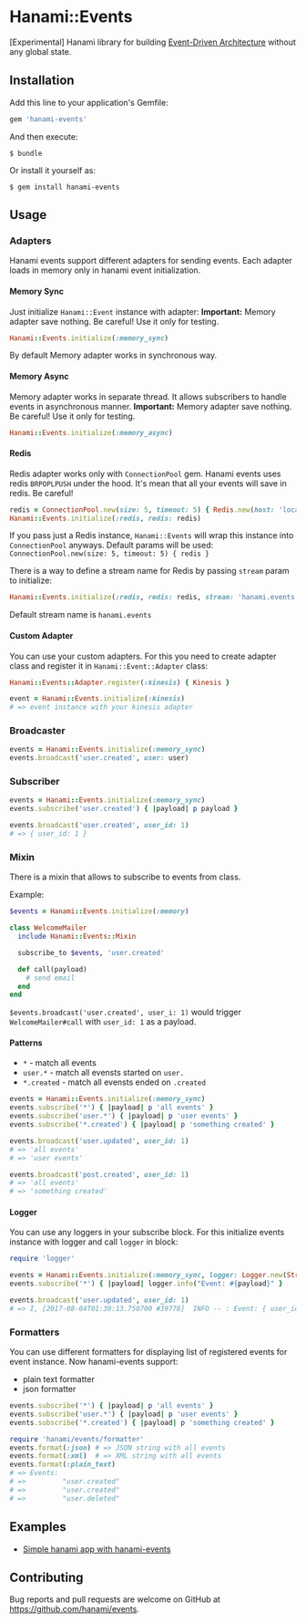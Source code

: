 # Hanami::Events

[Experimental] Hanami library for building [Event-Driven Architecture](https://www.youtube.com/watch?v=STKCRSUsyP0) without any global state.

## Installation

Add this line to your application's Gemfile:

```ruby
gem 'hanami-events'
```

And then execute:

    $ bundle

Or install it yourself as:

    $ gem install hanami-events

## Usage
### Adapters
Hanami events support different adapters for sending events. Each adapter loads in memory only in hanami event initialization.

####  Memory Sync

Just initialize `Hanami::Event` instance with adapter:
**Important:** Memory adapter save nothing. Be careful! Use it only for testing.

```ruby
Hanami::Events.initialize(:memory_sync)
```

By default Memory adapter works in synchronous way.


#### Memory Async

Memory adapter works in separate thread. It allows subscribers to handle events in asynchronous manner.
**Important:** Memory adapter save nothing. Be careful! Use it only for testing.

```ruby
Hanami::Events.initialize(:memory_async)
```

#### Redis
Redis adapter works only with `ConnectionPool` gem. Hanami events uses redis `BRPOPLPUSH` under the hood. It's mean that all your events will save in redis. Be careful!

```ruby
redis = ConnectionPool.new(size: 5, timeout: 5) { Redis.new(host: 'localhost', port: 6379) }
Hanami::Events.initialize(:redis, redis: redis)
```

If you pass just a Redis instance, `Hanami::Events` will wrap this instance into `ConnectionPool` anyways.
Default params will be used: `ConnectionPool.new(size: 5, timeout: 5) { redis }`

There is a way to define a stream name for Redis by passing `stream` param to initialize:

```ruby
Hanami::Events.initialize(:redis, redis: redis, stream: 'hanami.events')
```

Default stream name is `hanami.events`

#### Custom Adapter
You can use your custom adapters. For this you need to create adapter class and register it in `Hanami::Event::Adapter` class:

```ruby
Hanami::Events::Adapter.register(:kinesis) { Kinesis }

event = Hanami::Events.initialize(:kinesis)
# => event instance with your kinesis adapter
```

### Broadcaster
```ruby
events = Hanami::Events.initialize(:memory_sync)
events.broadcast('user.created', user: user)
```

### Subscriber
```ruby
events = Hanami::Events.initialize(:memory_sync)
events.subscribe('user.created') { |payload| p payload }

events.broadcast('user.created', user_id: 1)
# => { user_id: 1 }
```

### Mixin
There is a mixin that allows to subscribe to events from class.

Example:
```ruby
$events = Hanami::Events.initialize(:memory)

class WelcomeMailer
  include Hanami::Events::Mixin

  subscribe_to $events, 'user.created'

  def call(payload)
    # send email
  end
end
```

`$events.broadcast('user.created', user_i: 1)` would trigger `WelcomeMailer#call` with `user_id: 1` as a payload.

#### Patterns
* `*` - match all events
* `user.*` - match all evensts started on `user.`
* `*.created` - match all evensts ended on `.created`

```ruby
events = Hanami::Events.initialize(:memory_sync)
events.subscribe('*') { |payload| p 'all events' }
events.subscribe('user.*') { |payload| p 'user events' }
events.subscribe('*.created') { |payload| p 'something created' }

events.broadcast('user.updated', user_id: 1)
# => 'all events'
# => 'user events'

events.broadcast('post.created', user_id: 1)
# => 'all events'
# => 'something created'
```

#### Logger
You can use any loggers in your subscribe block. For this initialize events instance with logger and call `logger` in block:

```ruby
require 'logger'

events = Hanami::Events.initialize(:memory_sync, logger: Logger.new(StringIO.new))
events.subscribe('*') { |payload| logger.info("Event: #{payload}" }

events.broadcast('user.updated', user_id: 1)
# => I, [2017-08-04T01:30:13.750700 #39778]  INFO -- : Event: { user_id: 1 }
```

### Formatters
You can use different formatters for displaying list of registered events for event instance. Now hanami-events support:
* plain text formatter
* json formatter

```ruby
events.subscribe('*') { |payload| p 'all events' }
events.subscribe('user.*') { |payload| p 'user events' }
events.subscribe('*.created') { |payload| p 'something created' }

require 'hanami/events/formatter'
events.format(:json) # => JSON string with all events
events.format(:xml)  # => XML string with all events 
events.format(:plain_text)
# => Events:
# =>         "user.created"
# =>         "user.created"
# =>         "user.deleted"
```

## Examples

* [Simple hanami app with hanami-events](https://github.com/davydovanton/hanami_event_example)

## Contributing

Bug reports and pull requests are welcome on GitHub at https://github.com/hanami/events.
